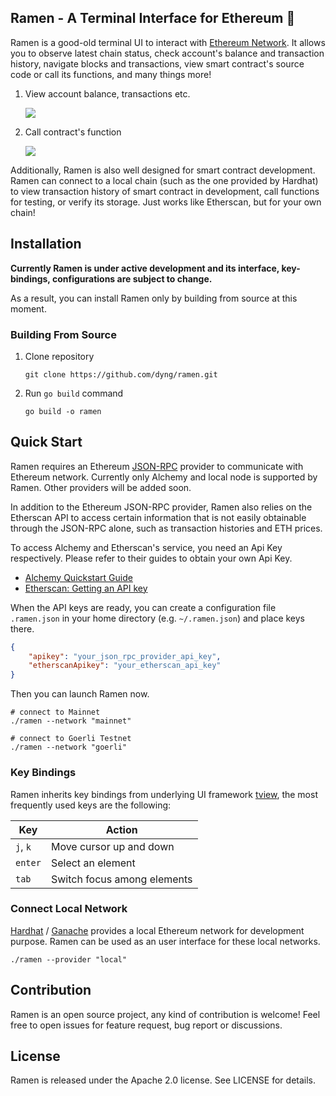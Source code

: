 ## Ramen - A Terminal Interface for Ethereum 🍜

Ramen is a good-old terminal UI to interact with [Ethereum Network](https://ethereum.org/en/). It allows you to observe latest chain status, check account's balance and transaction history, navigate blocks and transactions, view smart contract's source code or call its functions, and many things more!

1. View account balance, transactions etc.

    <img src="https://user-images.githubusercontent.com/1492050/215658150-93b09da7-52b2-4366-ba24-4a56668cf2a8.png"/>

2. Call contract's function

    <img src="https://user-images.githubusercontent.com/1492050/215658167-b38bcf0b-8dd4-4b95-8198-5411fe3fd7e0.png"/>

Additionally, Ramen is also well designed for smart contract development. Ramen can connect to a local chain (such as the one provided by Hardhat) to view transaction history of smart contract in development, call functions for testing, or verify its storage. Just works like Etherscan, but for your own chain!

## Installation

**Currently Ramen is under active development and its interface, key-bindings, configurations are subject to change.**

As a result, you can install Ramen only by building from source at this moment.

### Building From Source

1. Clone repository

    ```shell
    git clone https://github.com/dyng/ramen.git
    ```

2. Run `go build` command

    ```shell
    go build -o ramen
    ```

## Quick Start

Ramen requires an Ethereum [JSON-RPC](https://ethereum.org/en/developers/docs/apis/json-rpc/) provider to communicate with Ethereum network. Currently only Alchemy and local node is supported by Ramen. Other providers will be added soon.

In addition to the Ethereum JSON-RPC provider, Ramen also relies on the Etherscan API to access certain information that is not easily obtainable through the JSON-RPC alone, such as transaction histories and ETH prices.

To access Alchemy and Etherscan's service, you need an Api Key respectively. Please refer to their guides to obtain your own Api Key.

- [Alchemy Quickstart Guide](https://docs.alchemy.com/lang-zh/docs/alchemy-quickstart-guide)
- [Etherscan: Getting an API key](https://docs.etherscan.io/getting-started/viewing-api-usage-statistics)

When the API keys are ready, you can create a configuration file `.ramen.json` in your home directory (e.g. `~/.ramen.json`) and place keys there.

```json
{
    "apikey": "your_json_rpc_provider_api_key",
    "etherscanApikey": "your_etherscan_api_key"
}
```

Then you can launch Ramen now.

```shell
# connect to Mainnet
./ramen --network "mainnet"

# connect to Goerli Testnet
./ramen --network "goerli"
```

### Key Bindings

Ramen inherits key bindings from underlying UI framework [tview](https://github.com/rivo/tview), the most frequently used keys are the following:

| Key | Action |
|---|---|
|`j`, `k`|Move cursor up and down|
|`enter`|Select an element|
|`tab`|Switch focus among elements|

### Connect Local Network

[Hardhat](https://hardhat.org/) / [Ganache](https://trufflesuite.com/ganache/) provides a local Ethereum network for development purpose. Ramen can be used as an user interface for these local networks.

```shell
./ramen --provider "local"
```

## Contribution

Ramen is an open source project, any kind of contribution is welcome! Feel free to open issues for feature request, bug report or discussions.

## License

Ramen is released under the Apache 2.0 license. See LICENSE for details.
